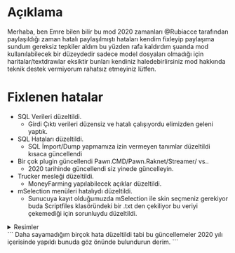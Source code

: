 # Açıklama
Merhaba, ben Emre bilen bilir bu mod 2020 zamanları @Rubiacce tarafından paylaşıldığı zaman hatalı paylaşılmıştı hataları kendim fixleyip paylaşıma sundum gereksiz tepkiler aldım bu yüzden rafa kaldırdım şuanda mod kullanılabilecek bir düzeydedir sadece model dosyaları olmadığı için haritalar/textdrawlar eksiktir bunları kendiniz haledebirlirsiniz mod hakkında teknik destek vermiyorum rahatsız etmeyiniz lütfen.

# Fixlenen hatalar

- SQL Verileri düzeltildi.
  * Girdi Çıktı verileri düzensiz ve hatalı çalışıyordu elimizden geleni yaptık.
- SQL Hataları düzeltildi.
  * SQL İmport/Dump yapmamıza izin vermeyen tanımlar düzeltildi kısaca güncellendi
- Bir çok plugin güncellendi Pawn.CMD/Pawn.Raknet/Streamer/ vs..
  * 2020 tarihinde güncellendi siz yinede güncelleyin. 
- Trucker mesleği düzeltildi.
  * MoneyFarming yapılabilecek açıklar düzeltildi.
- mSelection menüleri hatalıydı düzeltildi.
  * Sunucuya kayıt olduğumuzda mSelection ile skin seçmeniz gerekiyor buda Scriptfiles klasöründeki bir .txt den çekiliyor bu veriyi çekemediği için sorunluydu düzeltildi.

<details> <summary>Resimler</summary> 

 ![alt text](https://cdn.discordapp.com/attachments/963569399426580500/1031520020397834240/unknown.png)

</details>
```
Daha sayamadığım birçok hata düzeltildi tabi bu güncellemeler 2020 yılı içerisinde yapıldı bunuda göz önünde bulundurun derim.
```
